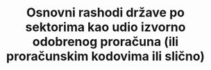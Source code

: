 ﻿---
title: >-
  Osnovni rashodi države po sektorima kao udio izvorno odobrenog proračuna  (ili proračunskim kodovima ili slično)
permalink: /16-6-1/
sdg_goal: 16
layout: indicator
indicator: 16.6.1
indicator_variable: null
graph: null
graph_type_description: null
graph_status_notes: Policy  Judgement
variable_description: null
variable_notes: null
un_designated_tier: '1'
un_custodial_agency: World  Bank
target_id: '16.6'
has_metadata: true
rationale_interpretation: >-
  PEFA je program javnih izdataka i financijske odgovornosti pokrenut 2001. godine kako bi se razvio program rada reforme javnog financijskog upravljanja, tj. vladin program reforme za koji analitički rad, dizajn reforme, provedba i praćenje odražavaju prioritete zemalja i integrirani su u vladine institucionalne strukture. PEFA pokazatelj PI-2 o sastavu rashodnih out-turna u usporedbi s prvobitnim odobrenim proračunskim radovima na administrativnoj razini kako bi se izračunale razlike u glavnim proračunskim korisnicima, ministarstvima, odjelima i agencijama koje su uključene u odobreni proračun.
goal_meta_link: 'http://unstats.un.org/sdgs/files/metadata-compilation/Metadata-Goal-16.pdf'
goal_meta_link_page: 23
indicator_name: >-
  Osnovni rashodi države po sektorima kao udio izvorno odobrenog proračuna  (ili proračunskim kodovima ili slično)
target: 'Razviti učinkovite, odgovorne i transparentne institucije na svim razinama.'
source_title: null
source_notes: null
published: true  

indicator_definition: >-
  Ovaj pokazatelj može se temeljiti na pokazatelju PI-2 u skupu podataka o javnim izdacima i financijskoj odgovornosti (PEFA): sastav izdataka u odnosu na izvorni odobreni proračun, (i) razlike između odobrenog proračuna i konačnih izdataka po korisnicima (usporedivo sa sektorom) (ii) varijacija izdataka iz prvobitnog proračuna prema ekonomskoj klasifikaciji i (iii) prosječni iznos koji se tereti za rezervaciju za nepredviđene troškove tijekom posljednje 3 godine.
---